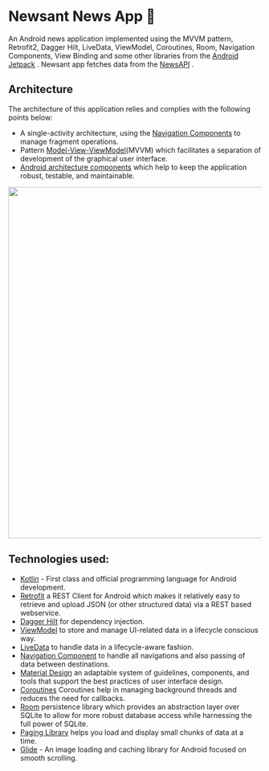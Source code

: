 # Newsant News App 📰
An Android news application implemented using the MVVM pattern, Retrofit2, Dagger Hilt, LiveData, ViewModel, Coroutines, Room, Navigation Components, View Binding and some other libraries from the [Android Jetpack] . Newsant app fetches data from the [NewsAPI] .


## Architecture
The architecture of this application relies and complies with the following points below:
* A single-activity architecture, using the [Navigation Components](https://developer.android.com/guide/navigation) to manage fragment operations.
* Pattern [Model-View-ViewModel](https://en.wikipedia.org/wiki/Model%E2%80%93view%E2%80%93viewmodel)(MVVM) which facilitates a separation of development of the graphical user interface.
* [Android architecture components](https://developer.android.com/topic/libraries/architecture/) which help to keep the application robust, testable, and maintainable.

<p align="center"><a><img src="https://raw.githubusercontent.com/mayokunthefirst/Instant-Weather/master/media/final-architecture.png" width="700"></a></p>

## Technologies used:

* [Kotlin](https://kotlinlang.org/) - First class and official programming language for Android development.
* [Retrofit](https://square.github.io/retrofit/) a REST Client for Android which makes it relatively easy to retrieve and upload JSON (or other structured data) via a REST based webservice.
* [Dagger Hilt](https://dagger.dev/hilt/) for dependency injection.
* [ViewModel](https://developer.android.com/topic/libraries/architecture/viewmodel) to store and manage UI-related data in a lifecycle conscious way.
* [LiveData](https://developer.android.com/topic/libraries/architecture/livedata) to handle data in a lifecycle-aware fashion.
* [Navigation Component](https://developer.android.com/guide/navigation) to handle all navigations and also passing of data between destinations.
* [Material Design](https://material.io/develop/android/docs/getting-started/) an adaptable system of guidelines, components, and tools that support the best practices of user interface design.
* [Coroutines](https://kotlinlang.org/docs/reference/coroutines-overview.html) Coroutines help in managing background threads and reduces the need for callbacks.
* [Room](https://developer.android.com/topic/libraries/architecture/room) persistence library which provides an abstraction layer over SQLite to allow for more robust database access while harnessing the full power of SQLite.
* [Paging Library](https://developer.android.com/topic/libraries/architecture/paging) helps you load and display small chunks of data at a time.
* [Glide](https://github.com/bumptech/glide) - An image loading and caching library for Android focused on smooth scrolling.














[Android Jetpack]: https://developer.android.com/jetpack
[NewsAPI]: https://newsapi.org/
